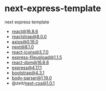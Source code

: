 # next-express-template

next express template

- react@16.8.6
- reactstrap@8.0.0
- axios@0.19.0
- next@8.1.0
- react-icons@3.7.0
- express-fileupload@1.1.5
- react-dom@16.8.6
- express@4.17.1
- bootstrap@4.3.1
- body-parser@1.19.0
- @zeit/next-css@1.0.1
